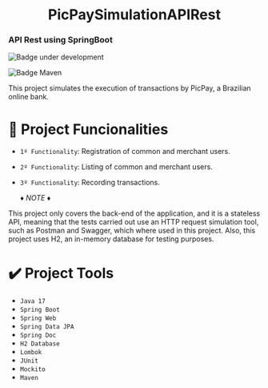 # <h1 align="center"> PicPaySimulationAPIRest </h1>
<h3> API Rest using SpringBoot </h3>

![Badge under development](http://img.shields.io/static/v1?label=STATUS&message=FINISHED&color=GREEN&style=for-the-badge)

![Badge Maven](http://img.shields.io/static/v1?label=MAVEN&message=v4.0.0&color=BLUE&style=for-the-badge)

<p> This project simulates the execution of transactions by PicPay, a Brazilian online bank. </p>


# :hammer: Project Funcionalities

- `1º Functionality`: Registration of common and merchant users.
- `2º Functionality`: Listing of common and merchant users.
- `3º Functionality`: Recording transactions.

    :diamonds:  _NOTE_  :diamonds:

<p> This project only covers the back-end of the application, and it is a stateless API, meaning that the tests carried out use an HTTP request simulation tool, such as Postman and Swagger, which where used in this project. Also, this project uses H2, an in-memory database for testing purposes.</p>

# :heavy_check_mark: Project Tools

- `Java 17`
- `Spring Boot`
- `Spring Web`
- `Spring Data JPA`
- `Spring Doc`
- `H2 Database`
- `Lombok`
- `JUnit`
- `Mockito`
- `Maven`

